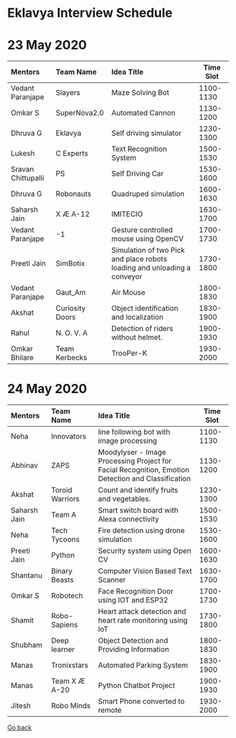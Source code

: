 # Eklavya Interview Schedule

# 23 May 2020

|       Mentors      |    Team Name    |                                Idea Title                                | Time Slot |
|:-------------------|:----------------|:-------------------------------------------------------------------------|-----------|
| Vedant Paranjape   | Slayers         | Maze Solving Bot                                                         | 1100-1130 |
| Omkar S            | SuperNova2.0    | Automated Cannon                                                         | 1130-1200 |
| Dhruva G           | Eklavya         | Self driving simulator                                                   | 1230-1300 |
| Lukesh             | C Experts       | Text Recognition System                                                  | 1500-1530 |
| Sravan Chittupalli | PS              | Self Driving Car                                                         | 1530-1600 |
| Dhruva G           | Robonauts       | Quadruped simulation                                                     | 1600-1630 |
| Saharsh Jain       | X Æ A-12        | IMITECIO                                                                 | 1630-1700 |
| Vedant Paranjape   | -1              | Gesture controlled mouse using OpenCV                                    | 1700-1730 |
| Preeti Jain        | SimBotix        | Simulation of two Pick and place robots loading and unloading a conveyor | 1730-1800 |
| Vedant Paranjape   | Gaut_Am         | Air Mouse                                                                | 1800-1830 |
| Akshat             | Curiosity Doors | Object identification and localization                                   | 1830-1900 |
| Rahul              | N. O. V. A      | Detection of riders without helmet.                                      | 1900-1930 |
| Omkar Bhilare      | Team Kerbecks   | TrooPer-K                                                                | 1930-2000 |

# 24 May 2020

|    Mentors   |    Team Name    |                                             Idea Title                                             | Time Slot |
|:-------------|:----------------|:---------------------------------------------------------------------------------------------------|-----------|
| Neha         | Innovators      | line following bot with image processing                                                           | 1100-1130 |
| Abhinav      | ZAPS            | Moodylyser - Image Processing Project for Facial Recognition, Emotion Detection and Classification | 1130-1200 |
| Akshat       | Toroid Warriors | Count and identify fruits and vegetables.                                                          | 1230-1300 |
| Saharsh Jain | Team A          | Smart switch board with Alexa connectivity                                                         | 1500-1530 |
| Neha         | Tech Tycoons    | Fire detection using drone simulation                                                              | 1530-1600 |
| Preeti Jain  | Python          | Security system using Open CV                                                                      | 1600-1630 |
| Shantanu     | Binary Beasts   | Computer Vision Based Text Scanner                                                                 | 1630-1700 |
| Omkar S      | Robotech        | Face Recognition Door using IOT and ESP32                                                          | 1700-1730 |
| Shamit       | Robo-Sapiens    | Heart attack detection and heart rate monitoring using IoT                                         | 1730-1800 |
| Shubham      | Deep learner    | Object Detection and Providing Information                                                         | 1800-1830 |
| Manas        | Tronixstars     | Automated Parking System                                                                           | 1830-1900 |
| Manas        | Team X Æ A-20   | Python Chatbot Project                                                                             | 1900-1930 |
| Jitesh       | Robo Minds      | Smart Phone converted to remote                                                                    | 1930-2000 |

[Go back](index.md)

